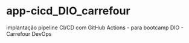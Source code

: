 # app-cicd_DIO_carrefour
implantação pipeline CI/CD com GitHub Actions - para bootcamp DIO - Carrefour DevOps
